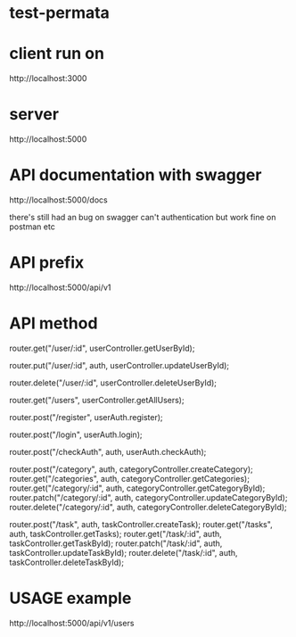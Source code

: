 # test-permata

# client run on 
http://localhost:3000

# server
http://localhost:5000

# API documentation with swagger
http://localhost:5000/docs

there's still had an bug on swagger can't authentication
but work fine on postman etc

# API prefix
http://localhost:5000/api/v1

# API method
router.get("/user/:id", userController.getUserById);

router.put("/user/:id", auth, userController.updateUserById);

router.delete("/user/:id", userController.deleteUserById);

router.get("/users", userController.getAllUsers);

router.post("/register", userAuth.register);

router.post("/login", userAuth.login);

router.post("/checkAuth", auth, userAuth.checkAuth);

router.post("/category", auth, categoryController.createCategory);
router.get("/categories", auth, categoryController.getCategories);
router.get("/category/:id", auth, categoryController.getCategoryById);
router.patch("/category/:id", auth, categoryController.updateCategoryById);
router.delete("/category/:id", auth, categoryController.deleteCategoryById);

router.post("/task", auth, taskController.createTask);
router.get("/tasks", auth, taskController.getTasks);
router.get("/task/:id", auth, taskController.getTaskById);
router.patch("/task/:id", auth, taskController.updateTaskById);
router.delete("/task/:id", auth, taskController.deleteTaskById);

# USAGE example
http://localhost:5000/api/v1/users
